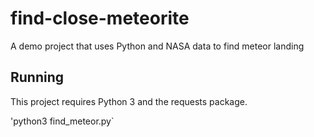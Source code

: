 # find-close-meteorite
A demo project that uses Python and NASA data to find meteor landing

## Running
This project requires Python 3 and the requests package.

'python3 find_meteor.py`
